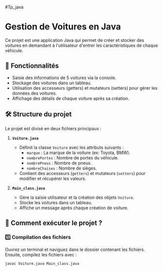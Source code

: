 #Tp_java
# Gestion de Voitures en Java

Ce projet est une application Java qui permet de créer et stocker des voitures en demandant à l'utilisateur d'entrer les caractéristiques de chaque véhicule. 

## 📌 Fonctionnalités
- Saisie des informations de 5 voitures via la console.
- Stockage des voitures dans un tableau.
- Utilisation des accesseurs (getters) et mutateurs (setters) pour gérer les données des voitures.
- Affichage des détails de chaque voiture après sa création.

## 🛠️ Structure du projet
Le projet est divisé en deux fichiers principaux :

1. **`Voiture.java`**  
   - Définit la classe `Voiture` avec les attributs suivants :
     - `marque` : La marque de la voiture (ex: Toyota, BMW).
     - `nombrePortes` : Nombre de portes du véhicule.
     - `nombrePneus` : Nombre de pneus.
     - `nombreChaises` : Nombre de sièges.
   - Contient des accesseurs (`getters`) et mutateurs (`setters`) pour modifier et récupérer les valeurs.

2. **`Main_class.java`**  
   - Gère la saisie utilisateur et la création des objets `Voiture`.
   - Stocke les voitures dans un tableau.
   - Affiche un message après chaque création de voiture.

## 🚀 Comment exécuter le projet ?
### 1️⃣ Compilation des fichiers
Ouvrez un terminal et naviguez dans le dossier contenant les fichiers. Ensuite, compilez les fichiers avec :
```sh
javac Voiture.java Main_class.java
